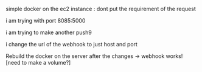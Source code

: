 simple docker on the ec2 instance :
dont put the requirement of the request

i am  trying  with port 8085:5000  

i am trying to make another push9

i change the url of the webhook to just host and port 

Rebuild the docker on the server after the changes -> webhook works! [need to make a volume?]
